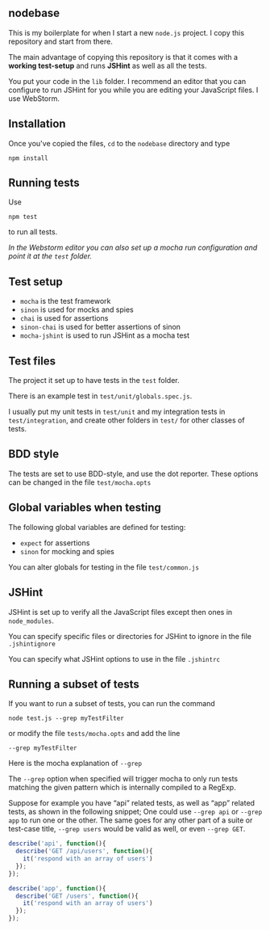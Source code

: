 nodebase
--------
This is my boilerplate for when I start a new `node.js` project. I copy this repository and start from there.

The main advantage of copying this repository is that it comes with a **working test-setup** and runs **JSHint** as well
as all the tests.

You put your code in the `lib` folder. I recommend an editor that you can configure to run JSHint for you
while you are editing your JavaScript files. I use WebStorm.

Installation
------------
Once you've copied the files, ```cd``` to the ```nodebase``` directory and type
```
npm install
```


Running tests
-------------
Use

```
npm test
```

to run all tests.

*In the Webstorm editor you can also set up a mocha run configuration and point it at the `test` folder.*


Test setup
----------
- `mocha` is the test framework
- `sinon` is used for mocks and spies
- `chai` is used for assertions
- `sinon-chai` is used for better assertions of sinon
- `mocha-jshint` is used to run JSHint as a mocha test

Test files
----------
The project it set up to have tests in the ```test``` folder.

There is an example test in ```test/unit/globals.spec.js```.

I usually put my unit tests in ```test/unit``` and my integration tests in ```test/integration```, and create
other folders in ```test/``` for other classes of tests.

BDD style
---------
The tests are set to use BDD-style, and use the dot reporter. These options can be changed in the
file ```test/mocha.opts```

Global variables when testing
-----------------------------
The following global variables are defined for testing:
- `expect` for assertions
- `sinon` for mocking and spies

You can alter globals for testing in the file `test/common.js`

JSHint
------
JSHint is set up to verify all the JavaScript files except then ones in `node_modules`.

You can specify specific files or directories for JSHint to ignore in the file ```.jshintignore```

You can specify what JSHint options to use in the file ```.jshintrc```

Running a subset of tests
-------------------------
If you want to run a subset of tests, you can run the command
```
node test.js --grep myTestFilter
```

or modify the file ```tests/mocha.opts``` and add the line
```
--grep myTestFilter
```
Here is the mocha explanation of ```--grep```

The ```--grep``` option when specified will trigger mocha to only run tests matching the given pattern which is internally compiled to a RegExp.

Suppose for example you have “api” related tests, as well as “app” related tests, as shown in the following snippet;
One could use ```--grep api``` or ```--grep app``` to run one or the other.
The same goes for any other part of a suite or test-case title, ```--grep users``` would be valid as well,
or even ```--grep GET```.

```js
describe('api', function(){
  describe('GET /api/users', function(){
    it('respond with an array of users')
  });
});

describe('app', function(){
  describe('GET /users', function(){
    it('respond with an array of users')
  });
});
```